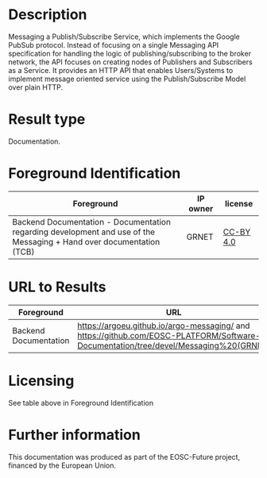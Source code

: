 # Description

Messaging a Publish/Subscribe Service, which implements the Google PubSub protocol. Instead of focusing on a single Messaging API specification for handling the logic of publishing/subscribing to the broker network, the API focuses on creating nodes of Publishers and Subscribers as a Service. It provides an HTTP API that enables Users/Systems to implement message oriented service using the Publish/Subscribe Model over plain HTTP.

# Result type

Documentation.

# Foreground Identification

| Foreground | IP owner | license|
|------------|----------|--------|
|Backend Documentation - Documentation regarding development and use of the Messaging + Hand over documentation (TCB) |GRNET|[CC-BY 4.0](https://creativecommons.org/licenses/by/4.0/deed.en)|

# URL to Results

| Foreground | URL|
|------------|----------|
|Backend Documentation |https://argoeu.github.io/argo-messaging/ and https://github.com/EOSC-PLATFORM/Software-Documentation/tree/devel/Messaging%20(GRNET)|

# Licensing
See table above in Foreground Identification

# Further information
This documentation was produced as part of the EOSC-Future project, financed by the European Union.
